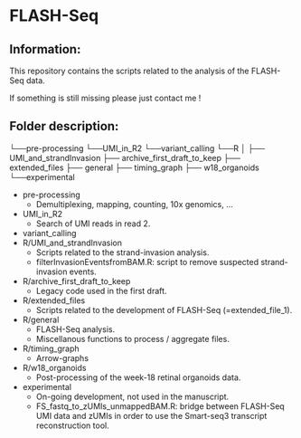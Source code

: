 # FLASH-Seq

## Information:

This repository contains the scripts related to the analysis of the FLASH-Seq data.

If something is still missing please just contact me !

## Folder description:

  └──pre-processing
  └──UMI_in_R2
  └──variant_calling
  └──R
│   ├── UMI_and_strandInvasion
	├── archive_first_draft_to_keep
	├── extended_files
	├── general
	├── timing_graph
	├── w18_organoids
  └──experimental


* pre-processing
	* Demultiplexing, mapping, counting, 10x genomics, ...
* UMI_in_R2
	* Search of UMI reads in read 2.
* variant_calling
* R/UMI_and_strandInvasion
	* Scripts related to the strand-invasion analysis.
	* filterInvasionEventsfromBAM.R: script to remove suspected strand-invasion events.
* R/archive_first_draft_to_keep
	* Legacy code used in the first draft. 
* R/extended_files
	* Scripts related to the development of FLASH-Seq (=extended_file_1).
* R/general
	* FLASH-Seq analysis.
	* Miscellanous functions to process / aggregate files.
* R/timing_graph
	* Arrow-graphs
* R/w18_organoids
	* Post-processing of the week-18 retinal organoids data.
* experimental
	* On-going development, not used in the manuscript.
	* FS_fastq_to_zUMIs_unmappedBAM.R: bridge between FLASH-Seq UMI data and zUMIs in order to use the Smart-seq3 transcript reconstruction tool.


